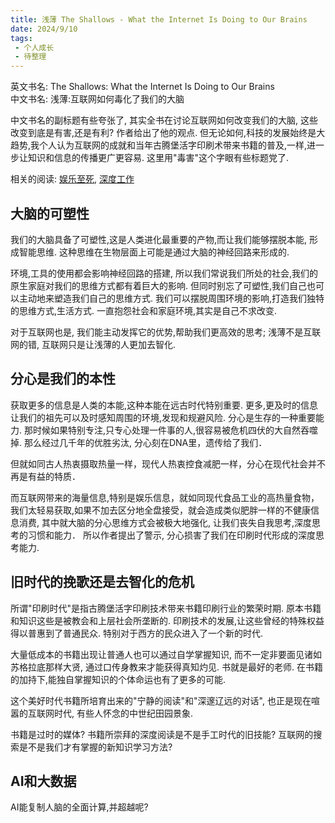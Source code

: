 ```yaml
---
title: 浅薄 The Shallows - What the Internet Is Doing to Our Brains
date: 2024/9/10
tags:
 - 个人成长
 - 待整理
---
```


英文书名: The Shallows: What the Internet Is Doing to Our Brains  
中文书名: 浅薄:互联网如何毒化了我们的大脑

中文书名的副标题有些夸张了, 其实全书在讨论互联网如何改变我们的大脑, 这些改变到底是有害,还是有利? 作者给出了他的观点.
但无论如何,科技的发展始终是大趋势,我个人认为互联网的成就和当年古腾堡活字印刷术带来书籍的普及,一样,进一步让知识和信息的传播更广更容易. 这里用"毒害"这个字眼有些标题党了.

相关的阅读: [娱乐至死](), [深度工作]()

## 大脑的可塑性
我们的大脑具备了可塑性,这是人类进化最重要的产物,而让我们能够摆脱本能, 形成智能思维.
这种思维在生物层面上可能是通过大脑的神经回路来形成的.

环境,工具的使用都会影响神经回路的搭建, 所以我们常说我们所处的社会,我们的原生家庭对我们的思维方式都有着巨大的影响. 但同时别忘了可塑性,我们自己也可以主动地来塑造我们自己的思维方式. 我们可以摆脱周围环境的影响,打造我们独特的思维方式,生活方式. 一直抱怨社会和家庭环境,其实是自己不求改变.

对于互联网也是, 我们能主动发挥它的优势,帮助我们更高效的思考; 浅薄不是互联网的错, 互联网只是让浅薄的人更加去智化.


## 分心是我们的本性
获取更多的信息是人类的本能,这种本能在远古时代特别重要. 更多,更及时的信息让我们的祖先可以及时感知周围的环境,发现和规避风险. 分心是生存的一种重要能力. 那时候如果特别专注,只专心处理一件事的人,很容易被危机四伏的大自然吞噬掉.
那么经过几千年的优胜劣汰, 分心刻在DNA里，遗传给了我们．

但就如同古人热衷摄取热量一样，现代人热衷控食减肥一样，分心在现代社会并不再是有益的特质．

而互联网带来的海量信息,特别是娱乐信息，就如同现代食品工业的高热量食物，我们太轻易获取,如果不加去区分地全盘接受，就会造成类似肥胖一样的不健康信息消费, 其中就大脑的分心思维方式会被极大地强化, 让我们丧失自我思考,深度思考的习惯和能力．
所以作者提出了警示, 分心损害了我们在印刷时代形成的深度思考能力.

## 旧时代的挽歌还是去智化的危机
所谓"印刷时代"是指古腾堡活字印刷技术带来书籍印刷行业的繁荣时期.  原本书籍和知识这些是被教会和上层社会所垄断的. 印刷技术的发展,让这些曾经的特殊权益得以普惠到了普通民众. 特别对于西方的民众进入了一个新的时代.

大量低成本的书籍出现让普通人也可以通过自学掌握知识, 而不一定非要面见诸如苏格拉底那样大贤, 通过口传身教来才能获得真知灼见. 书就是最好的老师. 在书籍的加持下,能独自掌握知识的个体命运也有了更多的可能.

这个美好时代书籍所培育出来的"宁静的阅读"和"深邃辽远的对话", 也正是现在喧嚣的互联网时代, 有些人怀念的中世纪田园景象.

书籍是过时的媒体? 书籍所崇拜的深度阅读是不是手工时代的旧技能? 互联网的搜索是不是我们才有掌握的新知识学习方法?


## AI和大数据
AI能复制人脑的全面计算,并超越呢?








